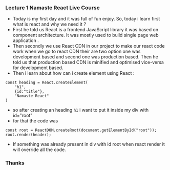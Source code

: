 ### Lecture 1 Namaste React Live Course

- Today is my first day and it was full of fun enjoy. So, today i learn first what is react and why we need it ?
- First he told us React is a frontend JavaScript library it was based on component architecture. It was mostly used to build single page web application .
- Then secondly we use React CDN in our project to make our react code work when we go to react CDN their are two option one was development based and second one was production based. Then he told us that production based CDN is minified and optimised vice-versa for development based.
- Then i learn about how can i create element using React :

```
const heading = React.createElement(
    "h1",
    {id:"title"},
    "Namaste React"
)
```

- so after creating an heading `h1` i want to put it inside my div with id="root"
- for that the code was

```
const root = ReactDOM.createRoot(document.getElementById("root"));
root.render(header);
```

- If something was already present in div with id root when react render it will override all the code.

### Thanks

